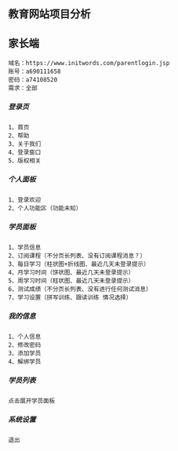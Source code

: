 ## 教育网站项目分析

## 家长端
```
域名：https://www.initwords.com/parentlogin.jsp
账号：a690111658
密码：a74108520
需求：全部
```

##### 登录页
```
1、首页
2、帮助
3、关于我们
4、登录窗口
5、版权相关
```
##### 个人面板
```
1、登录欢迎
2、个人功能区（功能未知）
```
##### 学员面板

```
1、学员信息
2、订阅课程（不分页长列表、没有订阅课程消息？）
3、每日学习（柱状图+折线图、最近几天未登录提示）
4、月学习时间（饼状图、最近几天未登录提示）
5、周学习时间（柱状图、最近几天未登录提示）
6、测试成绩（不分页长列表、没有进行任何测试消息）
7、学习设置（拼写训练、跟读训练 情况选择）
```
##### 我的信息
```
1、个人信息
2、修改密码
3、添加学员
4、解绑学员
```
##### 学员列表
```
点击展开学员面板
```
##### 系统设置
```
退出
```
